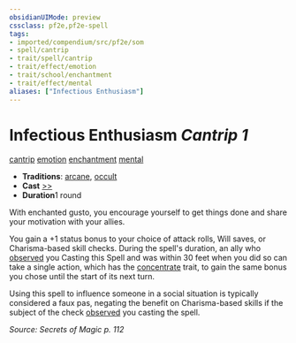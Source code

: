 ```yaml
---
obsidianUIMode: preview
cssclass: pf2e,pf2e-spell
tags:
- imported/compendium/src/pf2e/som
- spell/cantrip
- trait/spell/cantrip
- trait/effect/emotion
- trait/school/enchantment
- trait/effect/mental
aliases: ["Infectious Enthusiasm"]
---
```

# Infectious Enthusiasm *Cantrip 1*   
[cantrip](cantrip.md)  [emotion](emotion.md)  [enchantment](enchantment.md)  [mental](mental.md)  

- **Traditions**: [arcane](arcane.md), [occult](occult.md)
- **Cast** [>>](chapter-9-playing-the-game.md#Actions "Two-Action") 
- **Duration**1 round

With enchanted gusto, you encourage yourself to get things done and share your motivation with your allies.

You gain a +1 status bonus to your choice of attack rolls, Will saves, or Charisma-based skill checks. During the spell's duration, an ally who [observed](conditions.md#Observed) you Casting this Spell and was within 30 feet when you did so can take a single action, which has the [concentrate](concentrate.md) trait, to gain the same bonus you chose until the start of its next turn.

Using this spell to influence someone in a social situation is typically considered a faux pas, negating the benefit on Charisma-based skills if the subject of the check [observed](conditions.md#Observed) you casting the spell.

*Source: Secrets of Magic p. 112*